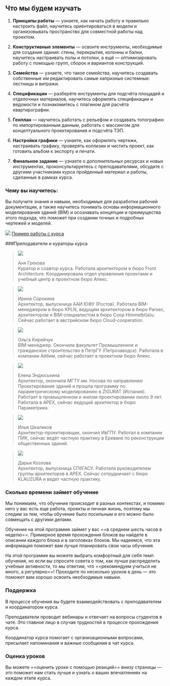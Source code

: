 ## Что мы будем изучать

1. **Принципы работы** — узнаете, как начать работу и правильно настроить файл, научитесь ориентироваться в модели и организовывать пространство для совместной работы над проектом.

2. **Конструктивные элементы** — освоите инструменты, необходимые для создания здания: стены, перекрытия, колонны и балки, научитесь настраивать полы и потолки, а ещё — оптимизировать работу с помощью групп, сборок и вариантов конструкций.

3. **Семейства** — узнаете, что такое семейства, научитесь создавать собственные им редактировать самые капризные системные: лестницы и витражи.

4. **Спецификации** — разберёте инструменты для подсчёта площадей и отделочных материалов, научитесь оформлять спецификации и ведомости и познакомитесь с плагином для расчёта квартирографии.

5. **Генплан** — научитесь работать с рельефом и создавать топографию по импортированным данным, работать с массингом для концептуального проектирования и подсчёта ТЭП.

6. **Настройки графики** — узнаете, как оформлять чертежи, настраивать графику, проверять коллизии и чистить проект, как готовить альбом к экспорту и печати.

7. **Финальное задание** — узнаете о дополнительных ресурсах и новых инструментах, проконсультируетесь с преподавателями, обсудите с другими участниками курса пройденный материал и работы, сделанные в рамках курса.

### Чему вы научитесь:

Вы получите знания и навыки, необходимые для разработки рабочей документации, а также научитесь понимать основы информационного моделирования зданий (BIM) и осознавать концепции и преимущества этого подхода, что поможет при создании точных и подробных чертежей и моделей.

![](/img/trial-lessons/course-work.gif)
[Пример работы с курса](/img/trial-lessons/course-work-example.pdf)

###Преподаватели и кураторы курса

> ![](/img/RVP_18/anna-grehova-500.png#circled)  
>
> Аня Грехова  
> Куратор и соавтор курса. Работала архитектором в бюро Front Architecture. Координировала отдел управления проектами и учебный центр в проектном бюро Апекс.

<!-- -->
> ![](/img/RVP_18/irina-sorokina-500.png#circled)  
>
> Ирина Сорокина  
> Архитектор, выпускница ААИ ЮФУ (Ростов). Работала BIM-менеджером в бюро KPLN, ведущим архитектором в бюро Parsec, архитектором и BIM-специалистом в бюро Coop Himmelbl(a)u. Сейчас работает в австрийском бюро Cloud-cooperation.

<!-- -->
> ![](/img/RVP_18/olga-kireychuk-500.png#circled)  
>
> Ольга Кирейчук  
> BIM-менеджер. Окончила факультет Промышленное и гражданское строительство в ПетрГУ (Петрозаводск). Работала в компании Айбим, сейчас работает в проектном бюро Апекс.

<!-- -->
> ![](/img/RVP_18/enduskina.jpg#circled)  
>
> Елена Эндюськина    
> Архитектор, окончила МГТУ им. Носова по направлению Проектирование зданий и прошла программу по параметрическому моделированию в ZIGURAT (Испания). Работает в промышленном и жилом проектировании около 9 лет. Работала в APEX, сейчас ведущий архитектор в бюро Параметрика.

<!-- -->
> ![](/img/RVP_18/shkalikov.jpg#circled)  
>
> Илья Шкаликов  
> Архитектор-проектировщик, окончил ИвГПУ. Работал в компании ПИК, сейчас ведёт частную практику в Ереване по реконструкции общественных зданий.

<!-- -->
> ![](/img/RVP_18/tutor.jpg#circled)  
>
> Дарья Козлова  
> Архитектор, выпускница СПбГАСУ. Работала руководителем группы архитекторов в APEX. Сейчас сотрудничает с бюро KLAUZURA и ведет частную практику.

### Сколько времени займет обучение

Мы понимаем, что обучение происходит в разных контекстах, и помимо него у вас есть еще работа, проекты и личная жизнь, поэтому мы следим за тем, чтобы обучение было посильным и его можно было совмещать с другими делами.

Обучение на этой программе займет у вас ==в среднем шесть часов в неделю==. Примерное время прохождения блоков вы найдете в описании каждого блока и в заголовках блоков. Мы надеемся, что эта информация поможет вам лучше планировать свои часы обучения.

На этой программе вы можете выбрать комфортный для себя темп обучения, но если вы спросите совета о том, как лучше распределить учебные активности, то мы ответим, что ==рекомендуем учиться не много, а регулярно==! Проходите по несколько уроков в день — это поможет вам хорошо освоить необходимые навыки.

### Поддержка 

В процессе обучения вы будете взаимодействовать с преподавателем и координатором курса. 

Преподаватели проводит вебинары и отвечает на вопросы студентов в чате. Это главное лицо в случае трудностей в процессе прохождения курса. 

Координатор курса помогает с организационными вопросами, присылает напоминания и важные сообщения в чат курса.

### Оценка уроков

Вы можете ==оценить уроки с помощью реакций== внизу страницы — это поможет нам стать лучше и узнать о ваших впечатлениях на каждом этапе курса.